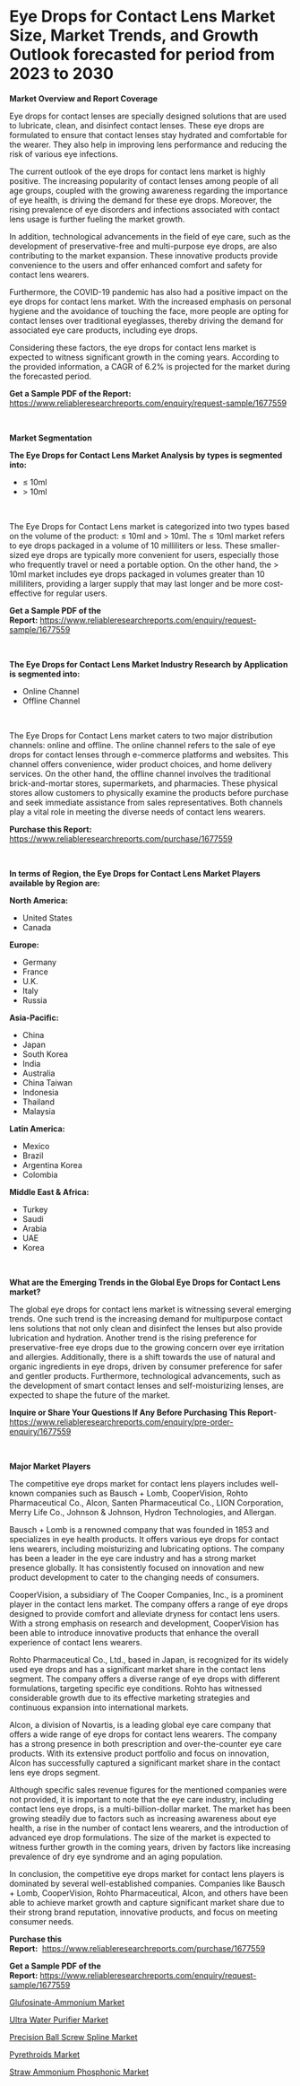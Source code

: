 <p><h1>Eye Drops for Contact Lens Market Size, Market Trends, and Growth Outlook forecasted for period from 2023 to 2030</h1></p><p><strong>Market Overview and Report Coverage</strong></p>
<p><p>Eye drops for contact lenses are specially designed solutions that are used to lubricate, clean, and disinfect contact lenses. These eye drops are formulated to ensure that contact lenses stay hydrated and comfortable for the wearer. They also help in improving lens performance and reducing the risk of various eye infections.</p><p>The current outlook of the eye drops for contact lens market is highly positive. The increasing popularity of contact lenses among people of all age groups, coupled with the growing awareness regarding the importance of eye health, is driving the demand for these eye drops. Moreover, the rising prevalence of eye disorders and infections associated with contact lens usage is further fueling the market growth.</p><p>In addition, technological advancements in the field of eye care, such as the development of preservative-free and multi-purpose eye drops, are also contributing to the market expansion. These innovative products provide convenience to the users and offer enhanced comfort and safety for contact lens wearers.</p><p>Furthermore, the COVID-19 pandemic has also had a positive impact on the eye drops for contact lens market. With the increased emphasis on personal hygiene and the avoidance of touching the face, more people are opting for contact lenses over traditional eyeglasses, thereby driving the demand for associated eye care products, including eye drops.</p><p>Considering these factors, the eye drops for contact lens market is expected to witness significant growth in the coming years. According to the provided information, a CAGR of 6.2% is projected for the market during the forecasted period.</p></p>
<p><strong>Get a Sample PDF of the Report:</strong> <a href="https://www.reliableresearchreports.com/enquiry/request-sample/1677559">https://www.reliableresearchreports.com/enquiry/request-sample/1677559</a></p>
<p>&nbsp;</p>
<p><strong>Market Segmentation</strong></p>
<p><strong>The Eye Drops for Contact Lens Market Analysis by types is segmented into:</strong></p>
<p><ul><li>≤ 10ml</li><li>> 10ml</li></ul></p>
<p>&nbsp;</p>
<p><p>The Eye Drops for Contact Lens market is categorized into two types based on the volume of the product: ≤ 10ml and > 10ml. The ≤ 10ml market refers to eye drops packaged in a volume of 10 milliliters or less. These smaller-sized eye drops are typically more convenient for users, especially those who frequently travel or need a portable option. On the other hand, the > 10ml market includes eye drops packaged in volumes greater than 10 milliliters, providing a larger supply that may last longer and be more cost-effective for regular users.</p></p>
<p><strong>Get a Sample PDF of the Report:</strong>&nbsp;<a href="https://www.reliableresearchreports.com/enquiry/request-sample/1677559">https://www.reliableresearchreports.com/enquiry/request-sample/1677559</a></p>
<p>&nbsp;</p>
<p><strong>The Eye Drops for Contact Lens Market Industry Research by Application is segmented into:</strong></p>
<p><ul><li>Online Channel</li><li>Offline Channel</li></ul></p>
<p>&nbsp;</p>
<p><p>The Eye Drops for Contact Lens market caters to two major distribution channels: online and offline. The online channel refers to the sale of eye drops for contact lenses through e-commerce platforms and websites. This channel offers convenience, wider product choices, and home delivery services. On the other hand, the offline channel involves the traditional brick-and-mortar stores, supermarkets, and pharmacies. These physical stores allow customers to physically examine the products before purchase and seek immediate assistance from sales representatives. Both channels play a vital role in meeting the diverse needs of contact lens wearers.</p></p>
<p><strong>Purchase this Report:</strong>&nbsp; <a href="https://www.reliableresearchreports.com/purchase/1677559">https://www.reliableresearchreports.com/purchase/1677559</a></p>
<p>&nbsp;</p>
<p><strong>In terms of Region, the Eye Drops for Contact Lens Market Players available by Region are:</strong></p>
<p>
    <p> <strong> North America: </strong>
        <ul>
            <li>United States</li>
            <li>Canada</li>
        </ul>
        </p> 
    <p> <strong> Europe: </strong>
        <ul>
            <li>Germany</li>
            <li>France</li>
            <li>U.K.</li>
            <li>Italy</li>
            <li>Russia</li>
        </ul>
        </p> 
    <p> <strong> Asia-Pacific: </strong>
        <ul>
            <li>China</li>
            <li>Japan</li>
            <li>South Korea</li>
            <li>India</li>
            <li>Australia</li>
            <li>China Taiwan</li>
            <li>Indonesia</li>
            <li>Thailand</li>
            <li>Malaysia</li>
        </ul>
        </p> 
    <p> <strong> Latin America: </strong>
        <ul>
            <li>Mexico</li>
            <li>Brazil</li>
            <li>Argentina Korea</li>
            <li>Colombia</li>
        </ul>
        </p> 
    <p> <strong> Middle East & Africa: </strong>
        <ul>
            <li>Turkey</li>
            <li>Saudi</li>
            <li>Arabia</li>
            <li>UAE</li>
            <li>Korea</li>
        </ul>
    </p>
    </p>
<p>&nbsp;</p>
<p><strong>What are the Emerging Trends in the Global Eye Drops for Contact Lens market?</strong></p>
<p><p>The global eye drops for contact lens market is witnessing several emerging trends. One such trend is the increasing demand for multipurpose contact lens solutions that not only clean and disinfect the lenses but also provide lubrication and hydration. Another trend is the rising preference for preservative-free eye drops due to the growing concern over eye irritation and allergies. Additionally, there is a shift towards the use of natural and organic ingredients in eye drops, driven by consumer preference for safer and gentler products. Furthermore, technological advancements, such as the development of smart contact lenses and self-moisturizing lenses, are expected to shape the future of the market.</p></p>
<p><strong>Inquire or Share Your Questions If Any Before Purchasing This Report</strong>- <a href="https://www.reliableresearchreports.com/enquiry/pre-order-enquiry/1677559">https://www.reliableresearchreports.com/enquiry/pre-order-enquiry/1677559</a></p>
<p>&nbsp;</p>
<p><strong>Major Market Players</strong></p>
<p><p>The competitive eye drops market for contact lens players includes well-known companies such as Bausch + Lomb, CooperVision, Rohto Pharmaceutical Co., Alcon, Santen Pharmaceutical Co., LION Corporation, Merry Life Co., Johnson & Johnson, Hydron Technologies, and Allergan.</p><p>Bausch + Lomb is a renowned company that was founded in 1853 and specializes in eye health products. It offers various eye drops for contact lens wearers, including moisturizing and lubricating options. The company has been a leader in the eye care industry and has a strong market presence globally. It has consistently focused on innovation and new product development to cater to the changing needs of consumers.</p><p>CooperVision, a subsidiary of The Cooper Companies, Inc., is a prominent player in the contact lens market. The company offers a range of eye drops designed to provide comfort and alleviate dryness for contact lens users. With a strong emphasis on research and development, CooperVision has been able to introduce innovative products that enhance the overall experience of contact lens wearers.</p><p>Rohto Pharmaceutical Co., Ltd., based in Japan, is recognized for its widely used eye drops and has a significant market share in the contact lens segment. The company offers a diverse range of eye drops with different formulations, targeting specific eye conditions. Rohto has witnessed considerable growth due to its effective marketing strategies and continuous expansion into international markets.</p><p>Alcon, a division of Novartis, is a leading global eye care company that offers a wide range of eye drops for contact lens wearers. The company has a strong presence in both prescription and over-the-counter eye care products. With its extensive product portfolio and focus on innovation, Alcon has successfully captured a significant market share in the contact lens eye drops segment.</p><p>Although specific sales revenue figures for the mentioned companies were not provided, it is important to note that the eye care industry, including contact lens eye drops, is a multi-billion-dollar market. The market has been growing steadily due to factors such as increasing awareness about eye health, a rise in the number of contact lens wearers, and the introduction of advanced eye drop formulations. The size of the market is expected to witness further growth in the coming years, driven by factors like increasing prevalence of dry eye syndrome and an aging population.</p><p>In conclusion, the competitive eye drops market for contact lens players is dominated by several well-established companies. Companies like Bausch + Lomb, CooperVision, Rohto Pharmaceutical, Alcon, and others have been able to achieve market growth and capture significant market share due to their strong brand reputation, innovative products, and focus on meeting consumer needs.</p></p>
<p><strong>Purchase this Report:</strong>&nbsp;&nbsp;<a href="https://www.reliableresearchreports.com/purchase/1677559">https://www.reliableresearchreports.com/purchase/1677559</a></p>
<p></p>
<p><strong>Get a Sample PDF of the Report:</strong>&nbsp;<a href="https://www.reliableresearchreports.com/enquiry/request-sample/1677559">https://www.reliableresearchreports.com/enquiry/request-sample/1677559</a></p>
<p><p><a href="https://www.linkedin.com/pulse/decoding-glufosinate-ammonium-market-deep-dive-latest-trends/">Glufosinate-Ammonium Market</a></p><p><a href="https://medium.com/@twilabailey2000/ultra-water-purifier-market-size-cagr-trends-2024-2030-00211576da72">Ultra Water Purifier Market</a></p><p><a href="https://medium.com/@orphabrakus2023/analyzing-precision-ball-screw-spline-market-global-industry-perspective-and-forecast-2023-to-ee7f11e525ad">Precision Ball Screw Spline Market</a></p><p><a href="https://www.linkedin.com/pulse/pyrethroids-market-research-report-provides-thorough-industry/">Pyrethroids Market</a></p><p><a href="https://www.linkedin.com/pulse/decoding-straw-ammonium-phosphonic-market-deep-dive-latest/">Straw Ammonium Phosphonic Market</a></p></p>
